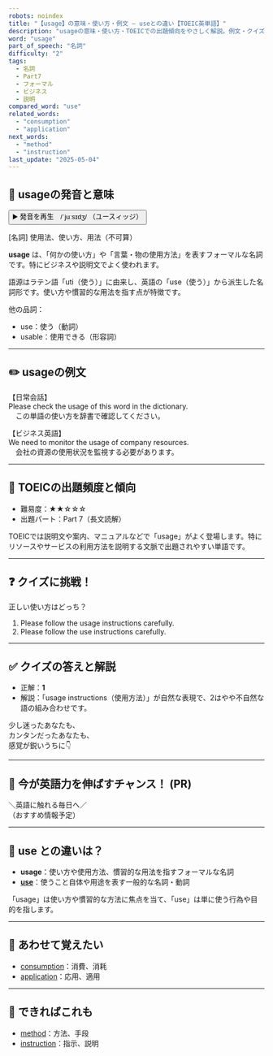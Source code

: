 ```yaml
---
robots: noindex
title: "【usage】の意味・使い方・例文 ― useとの違い【TOEIC英単語】"
description: "usageの意味・使い方・TOEICでの出題傾向をやさしく解説。例文・クイズ付きでuseとの違いもわかりやすく学べます。"
word: "usage"
part_of_speech: "名詞"
difficulty: "2"
tags:
  - 名詞
  - Part7
  - フォーマル
  - ビジネス
  - 説明
compared_word: "use"
related_words:
  - "consumption"
  - "application"
next_words:
  - "method"
  - "instruction"
last_update: "2025-05-04"
---
```


## 🔰 usageの発音と意味

<button class="play-audio" onclick="playTTS('usage')">
  <span class="play-audio-main">
    ▶️ 発音を再生　/ˈjuːsɪdʒ/
  </span>
  <span class="play-audio-sub">
    （ユースィッジ）
  </span>
</button>

[名詞] 使用法、使い方、用法（不可算）

**usage** は、「何かの使い方」や「言葉・物の使用方法」を表すフォーマルな名詞です。特にビジネスや説明文でよく使われます。

語源はラテン語「uti（使う）」に由来し、英語の「use（使う）」から派生した名詞形です。使い方や慣習的な用法を指す点が特徴です。

他の品詞：  
- use：使う（動詞）
- usable：使用できる（形容詞）

---

## ✏️ usageの例文

【日常会話】  
Please check the usage of this word in the dictionary.  
　この単語の使い方を辞書で確認してください。

【ビジネス英語】  
We need to monitor the usage of company resources.  
　会社の資源の使用状況を監視する必要があります。

---

## 🎯 TOEICの出題頻度と傾向

- 難易度：★★☆☆☆
- 出題パート：Part 7（長文読解）

TOEICでは説明文や案内、マニュアルなどで「usage」がよく登場します。特にリソースやサービスの利用方法を説明する文脈で出題されやすい単語です。

---

## ❓ クイズに挑戦！

正しい使い方はどっち？

1. Please follow the usage instructions carefully.  
2. Please follow the use instructions carefully.

---

## ✅ クイズの答えと解説

- 正解：**1**
- 解説：「usage instructions（使用方法）」が自然な表現で、2はやや不自然な語の組み合わせです。

少し迷ったあなたも、  
カンタンだったあなたも、  
感覚が鋭いうちに👇️

---

## 🚀 今が英語力を伸ばすチャンス！ (PR)

<div class="info-center">
＼英語に触れる毎日へ／<br>  
（おすすめ情報予定）
</div>

---

## 🤔  use との違いは？

- **usage**：使い方や使用方法、慣習的な用法を指すフォーマルな名詞
- **[use](/use)**：使うこと自体や用途を表す一般的な名詞・動詞

「usage」は使い方や慣習的な方法に焦点を当て、「use」は単に使う行為や目的を指します。

---

## 🧩 あわせて覚えたい

- [consumption](/consumption)：消費、消耗
- [application](/application)：応用、適用

---

## 📖 できればこれも

- [method](/method)：方法、手段
- [instruction](/instruction)：指示、説明

<!-- cvid: aid06_bid34 -->

